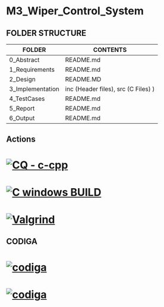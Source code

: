# M3_Wiper_Control_System

##  FOLDER STRUCTURE

| FOLDER | CONTENTS |
| ------ | -------- |
| 0_Abstract | README.md |
| 1_Requirements | README.md |
| 2_Design | README.MD |
| 3_Implementation | inc (Header files), src (C Files) ) |
| 4_TestCases | README.md |
| 5_Report | README.md |
| 6_Output | README.md |


##  Actions

# [![CQ - c-cpp](https://github.com/Rajasekhar22/M3_Wiper_Control_System/actions/workflows/c-cpp.yml/badge.svg)](https://github.com/Rajasekhar22/M3_Wiper_Control_System/actions/workflows/c-cpp.yml)

# [![C windows BUILD](https://github.com/Rajasekhar22/M3_Wiper_Control_System/actions/workflows/windowsBuild.yml/badge.svg)](https://github.com/Rajasekhar22/M3_Wiper_Control_System/actions/workflows/windowsBuild.yml)

# [![Valgrind](https://github.com/Rajasekhar22/M3_Wiper_Control_System/actions/workflows/Valgrind.yml/badge.svg)](https://github.com/Rajasekhar22/M3_Wiper_Control_System/actions/workflows/Valgrind.yml)

##  CODIGA

# [![codiga](https://img.shields.io/badge/CODIGA_GRADE-A-green.svg)](https://api.codiga.io/project/33400/status/svg)

# [![codiga](https://img.shields.io/badge/CODIGA_QUALITY_SCORE-97-green.svg)](https://api.codiga.io/project/33400/score/svg)
